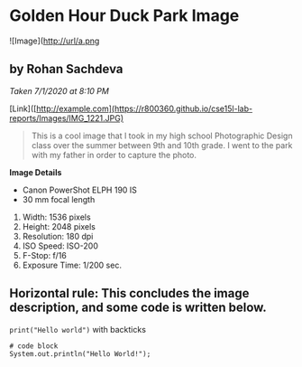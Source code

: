 
# Golden Hour Duck Park Image

![Image]([http://url/a.png](https://r800360.github.io/cse15l-lab-reports/Images/IMG_1221.JPG)

## by Rohan Sachdeva

*Taken 7/1/2020 at 8:10 PM*

[Link]([http://example.com](https://r800360.github.io/cse15l-lab-reports/Images/IMG_1221.JPG)


> This is a cool image that I took in my high school Photographic Design class over the summer between 9th and 10th grade. I went to the park with my father in order to capture the photo.

**Image Details**

* Canon PowerShot ELPH 190 IS
* 30 mm focal length

1. Width: 1536 pixels
2. Height: 2048 pixels
3. Resolution: 180 dpi
4. ISO Speed: ISO-200
5. F-Stop: f/16
6. Exposure Time: 1/200 sec.

Horizontal rule:
This concludes the image description, and some code is written below.
---

`print("Hello world")` with backticks

```
# code block
System.out.println("Hello World!");
```
